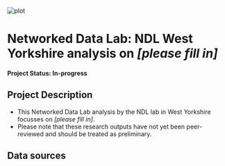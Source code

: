 ![plot](https://github.com/tom-prendergast-thf/NDL_Unpaid_Carers_WY/blob/main/ndlbanner.png)

# Networked Data Lab: NDL West Yorkshire analysis on *[please fill in]*

#### Project Status: In-progress

## Project Description

- This Networked Data Lab analysis by the NDL lab in West Yorkshire focusses on *[please fill in]*.
- Please note that these research outputs have not yet been peer-reviewed and should be treated as preliminary.

## Data sources

